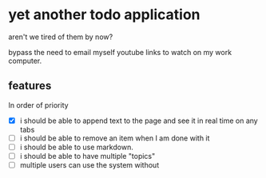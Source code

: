 # yet another todo application

aren't we tired of them by now?

bypass the need to email myself youtube links to watch on my work computer.

## features

In order of priority

- [x] i should be able to append text to the page and see it in real time on any tabs
- [ ] i should be able to remove an item when I am done with it
- [ ] i should be able to use markdown.
- [ ] i should be able to have multiple "topics"
- [ ] multiple users can use the system without 
